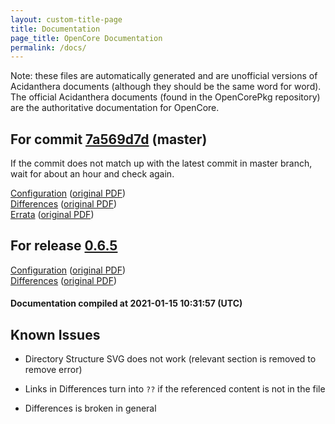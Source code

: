 ```yaml
---
layout: custom-title-page
title: Documentation
page_title: OpenCore Documentation
permalink: /docs/
---
```

Note: these files are automatically generated and are unofficial versions of Acidanthera documents (although they should be the same word for word). The official Acidanthera documents (found in the OpenCorePkg repository) are the authoritative documentation for OpenCore.

## For commit [7a569d7d](https://github.com/acidanthera/OpenCorePkg/tree/7a569d7d7a5c48b7de5a21b1a12dd3527e58c816) (master)

If the commit does not match up with the latest commit in master branch, wait for about an hour and check again.

[Configuration](latest/Configuration.html) ([original PDF](https://github.com/acidanthera/OpenCorePkg/blob/7a569d7d7a5c48b7de5a21b1a12dd3527e58c816/Docs/Configuration.pdf))
<br>
[Differences](latest/Differences.html) ([original PDF](https://github.com/acidanthera/OpenCorePkg/blob/7a569d7d7a5c48b7de5a21b1a12dd3527e58c816/Docs/Differences/Differences.pdf))
<br>
[Errata](latest/Errata.html) ([original PDF](https://github.com/acidanthera/OpenCorePkg/blob/7a569d7d7a5c48b7de5a21b1a12dd3527e58c816/Docs/Errata/Errata.pdf))

## For release [0.6.5](https://github.com/acidanthera/OpenCorePkg/tree/0.6.5)

[Configuration](release/Configuration.html) ([original PDF](https://github.com/acidanthera/OpenCorePkg/blob/0.6.5/Docs/Configuration.pdf))
<br>
[Differences](release/Differences.html) ([original PDF](https://github.com/acidanthera/OpenCorePkg/blob/0.6.5/Docs/Differences/Differences.pdf))

#### Documentation compiled at 2021-01-15 10:31:57 (UTC)

## Known Issues

* Directory Structure SVG does not work (relevant section is removed to remove error)

* Links in Differences turn into `??` if the referenced content is not in the file

* Differences is broken in general
